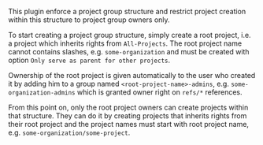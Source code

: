 This plugin enforce a project group structure and restrict project creation
within this structure to project group owners only.

To start creating a project group structure, simply create a root project, i.e.
a project which inherits rights from `All-Projects`. The root project name
cannot contains slashes, e.g. `some-organization` and must be created with
option `Only serve as parent for other projects`.

Ownership of the root project is given automatically to the user who created it
by adding him to a group named `<root-project-name>-admins`, e.g.
`some-organization-admins` which is granted owner right on `refs/*` references.

From this point on, only the root project owners can create projects within that
structure. They can do it by creating projects that inherits rights from their
root project and the project names must start with root project name, e.g.
`some-organization/some-project`.

